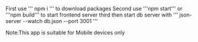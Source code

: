 First use ''' npm i  ''' to download packages
Second use '''npm start''' or  '''npm build''' to start frontend server
third then start db server with  ''' json-server --watch db.json --port 3001 '''


Note:This app is suitable for Mobile devices only
